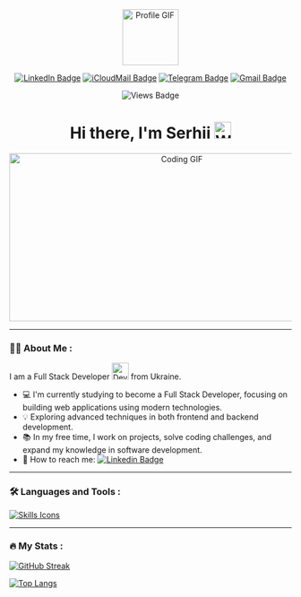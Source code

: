 <div align="center"> 
  <div>
    <img src="https://media.giphy.com/media/M9gbBd9nbDrOTu1Mqx/giphy.gif" width="100" alt="Profile GIF"/>
  </div>


[![LinkedIn Badge](https://img.shields.io/badge/LinkedIn-%230A66C2?style=plastic&logo=linkedin&logoColor=white)](https://www.linkedin.com/in/serhii-briushyn/) [![iCloudMail Badge](https://img.shields.io/badge/iCloudMail-%233693F3?style=plastic&logo=icloud&logoColor=white)](https://www.linkedin.com/in/serhii-briushyn/) [![Telegram Badge](https://img.shields.io/badge/Telegram-%2326A5E4?style=plastic&logo=telegram&logoColor=white)](https://t.me/sbriushyn) [![Gmail Badge](https://img.shields.io/badge/Gmail-%23EA4335?style=plastic&logo=gmail&logoColor=white)](mailto:serhii.briushyn88@gmail.com)

![Views Badge](https://komarev.com/ghpvc/?username=Serhii-Briushyn&style=plastic&color=blueviolet&abbreviated=true)

  <h1>
    Hi there, I'm Serhii
    <img src="https://media.giphy.com/media/hvRJCLFzcasrR4ia7z/giphy.gif" width="30px" alt="Waving Hand"/>
  </h1>

  <div>
    <img src="https://media.giphy.com/media/dWesBcTLavkZuG35MI/giphy.gif" width="600" height="300" alt="Coding GIF"/>
  </div>
</div>

---

### :man_technologist: About Me :

I am a Full Stack Developer <img src="https://media.giphy.com/media/WUlplcMpOCEmTGBtBW/giphy.gif" width="30" alt="Developer Icon"> from Ukraine.

- 💻 I'm currently studying to become a Full Stack Developer, focusing on building web applications using modern technologies.
- 💡 Exploring advanced techniques in both frontend and backend development.
- 📚 In my free time, I work on projects, solve coding challenges, and expand my knowledge in software development.
- 🔗 How to reach me: [![Linkedin Badge](https://img.shields.io/badge/LinkedIn-%230A66C2?style=plastic&logo=linkedin&logoColor=white)](https://www.linkedin.com/in/serhii-briushyn/)

---

### :hammer_and_wrench: Languages and Tools :

[![Skills Icons](https://skillicons.dev/icons?i=react,html,css,js,redux,nodejs,ts,npm,github,git,figma,vercel,vscode,vite)](https://skillicons.dev)

---

### :fire: My Stats :

[![GitHub Streak](https://streak-stats.demolab.com?user=Serhii-Briushyn&theme=dark&date_format=j%20M%5B%20Y%5D)](https://git.io/streak-stats)

[![Top Langs](https://github-readme-stats.vercel.app/api/top-langs/?username=Serhii-Briushyn&layout=compact&theme=vision-friendly-dark)](https://github.com/anuraghazra/github-readme-stats)
